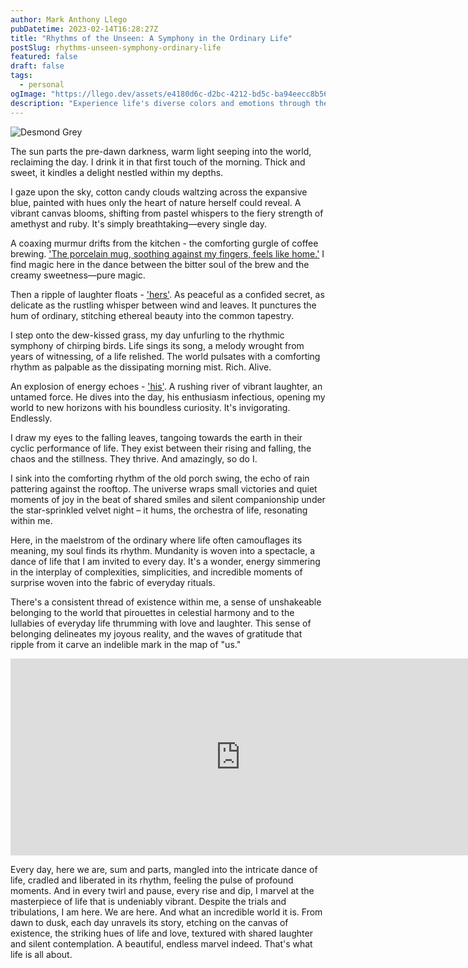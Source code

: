 ```yaml
---
author: Mark Anthony Llego
pubDatetime: 2023-02-14T16:28:27Z
title: "Rhythms of the Unseen: A Symphony in the Ordinary Life"
postSlug: rhythms-unseen-symphony-ordinary-life
featured: false
draft: false
tags:
  - personal
ogImage: "https://llego.dev/assets/e4180d6c-d2bc-4212-bd5c-ba94eecc8b56.jpg"
description: "Experience life's diverse colors and emotions through the eyes of a 31-year-old man who finds gratitude in the smallest things, all while subtly hinting at the depth of his love for his family."
---
```


![Desmond Grey](https://llego.dev/assets/ZzrDmCsekZT3qYxUvydj.jpg)

The sun parts the pre-dawn darkness, warm light seeping into the world, reclaiming the day. I drink it in that first touch of the morning. Thick and sweet, it kindles a delight nestled within my depths.

I gaze upon the sky, cotton candy clouds waltzing across the expansive blue, painted with hues only the heart of nature herself could reveal. A vibrant canvas blooms, shifting from pastel whispers to the fiery strength of amethyst and ruby. It's simply breathtaking—every single day.

A coaxing murmur drifts from the kitchen - the comforting gurgle of coffee brewing. ['The porcelain mug, soothing against my fingers, feels like home.'](https://llego.dev/posts/heartfelt-letter-partner-celebrating-love-life-six-years/) I find magic here in the dance between the bitter soul of the brew and the creamy sweetness—pure magic.

Then a ripple of laughter floats - ['hers'](https://llego.dev/posts/open-letter-daughter/). As peaceful as a confided secret, as delicate as the rustling whisper between wind and leaves. It punctures the hum of ordinary, stitching ethereal beauty into the common tapestry.

I step onto the dew-kissed grass, my day unfurling to the rhythmic symphony of chirping birds. Life sings its song, a melody wrought from years of witnessing, of a life relished. The world pulsates with a comforting rhythm as palpable as the dissipating morning mist. Rich. Alive.

An explosion of energy echoes - ['his'](https://llego.dev/posts/open-letter-son/). A rushing river of vibrant laughter, an untamed force. He dives into the day, his enthusiasm infectious, opening my world to new horizons with his boundless curiosity. It's invigorating. Endlessly.

I draw my eyes to the falling leaves, tangoing towards the earth in their cyclic performance of life. They exist between their rising and falling, the chaos and the stillness. They thrive. And amazingly, so do I.

I sink into the comforting rhythm of the old porch swing, the echo of rain pattering against the rooftop. The universe wraps small victories and quiet moments of joy in the beat of shared smiles and silent companionship under the star-sprinkled velvet night – it hums, the orchestra of life, resonating within me.

Here, in the maelstrom of the ordinary where life often camouflages its meaning, my soul finds its rhythm. Mundanity is woven into a spectacle, a dance of life that I am invited to every day. It's a wonder, energy simmering in the interplay of complexities, simplicities, and incredible moments of surprise woven into the fabric of everyday rituals.

There's a consistent thread of existence within me, a sense of unshakeable belonging to the world that pirouettes in celestial harmony and to the lullabies of everyday life thrumming with love and laughter. This sense of belonging delineates my joyous reality, and the waves of gratitude that ripple from it carve an indelible mark in the map of "us."

<div class="video-container">
  <iframe width="736" height="315" src="https://www.youtube.com/embed/VqhCQZaH4Vs?si=bNfcAzOBt2sbM7vL" title="YouTube video player" frameborder="0" allow="accelerometer; autoplay; clipboard-write; encrypted-media; gyroscope; picture-in-picture; web-share" allowfullscreen></iframe>
</div>

Every day, here we are, sum and parts, mangled into the intricate dance of life, cradled and liberated in its rhythm, feeling the pulse of profound moments. And in every twirl and pause, every rise and dip, I marvel at the masterpiece of life that is undeniably vibrant. Despite the trials and tribulations, I am here. We are here. And what an incredible world it is. From dawn to dusk, each day unravels its story, etching on the canvas of existence, the striking hues of life and love, textured with shared laughter and silent contemplation. A beautiful, endless marvel indeed. That's what life is all about.
